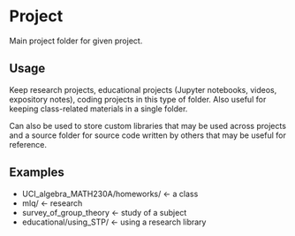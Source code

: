 # Project
Main project folder for given project.

## Usage
Keep research projects, educational projects (Jupyter notebooks, videos, expository notes), coding projects in this type of folder. Also useful for keeping class-related materials in a single folder.

Can also be used to store custom libraries that may be used across projects and a source folder for source code written by others that may be useful for reference.

## Examples
* UCI_algebra_MATH230A/homeworks/   &#8592; a class
* mlq/                              &#8592; research
* survey_of_group_theory            &#8592; study of a subject
* educational/using_STP/            &#8592; using a research library